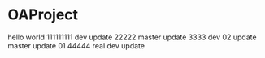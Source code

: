 # OAProject
hello world
111111111 dev update
22222 master update
3333 dev 02 update
master update 01
44444 real dev update
